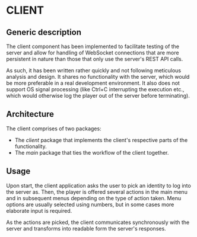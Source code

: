 # CLIENT

## Generic description

The client component has been implemented to facilitate testing of the server and allow for handling of WebSocket connections that are more persistent in nature than those that only use the server's REST API calls.

As such, it has been written rather quickly and not following meticulous analysis and design. It shares no functionality with the server, which would be more preferable in a real development environment. It also does not support OS signal processing (like Ctrl+C interrupting the execution etc., which would otherwise log the player out of the server before terminating).

## Architecture

The client comprises of two packages:
 * The *client* package that implements the client's respective parts of the functionality.
 * The *main* package that ties the workflow of the client together.

## Usage

Upon start, the client application asks the user to pick an identity to log into the server as. Then, the player is offered several actions in the main menu and in subsequent menus depending on the type of action taken.  Menu options are usually selected using numbers, but in some cases more elaborate input is required.

As the actions are picked, the client communicates synchronously with the server and transforms into readable form the server's responses.
